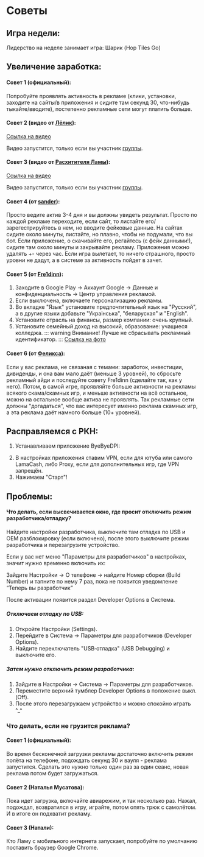# Советы
## Игра недели:
Лидерство на неделе занимает игра: Шарик (Hop Tiles Go)
## Увеличение заработка:

#### Совет 1 (официальный):
Попробуйте проявлять активность в рекламе (клики, установки, заходите на сайты/в приложения и сидите там секунд 30, что-нибудь тыкайте/вводите), постепенно рекламные сети могут платить больше.

#### Cовет 2 (видео от [Лёлик](https://t.me/ogalltesfhu)):
[Ссылка на видео](https://t.me/c/2525167025/3/17560)

Видео запустится, только если вы участник [группы](https://t.me/+PDaUJGuYH2UyYmFi).

#### Cовет 3 (видео от [Расхитителя Ламы](https://t.me/ogalltesfhu)):
[Ссылка на видео](https://t.me/c/2525167025/6/25554)

Видео запустится, только если вы участник [группы](https://t.me/+PDaUJGuYH2UyYmFi).

#### Совет 4 (от [sander](https://t.me/esstlrper)):
Просто ведите актив 3-4 дня и вы должны увидеть результат. Просто по каждой рекламе переходите, если сайт, то листайте его/зарегестрируйтесь в нем, но вводите фейковые данные. На сайтах сидите около минуты, листайте, но плавно, чтобы не подумали, что вы бот. Если приложение, о скачивайте его, регайтесь (с фейк данными!), сидите там около минуты и закрывайте рекламу. Приложения можно удалять +- через час. Если игра вылетает, то ничего страшного, просто уровни не дадут, а в системе за активность пойдет в зачет.

#### Совет 5 (от [Fre1dinn](https://t.me/Fre1dinn)):
1. Заходите в Google Play -> Аккаунт Google -> Данные и конфиденциальность -> Центр управления рекламой.
2. Если выключена, включаете персонализацию рекламы.
3. Во вкладке "Язык" установите предпочтительный язык на "Русский", а в другие языки добавьте "Украiнська", "беларуская" и "English".
4. Установите отрасль на финансы, размер компании: очень крупный.
5. Установите семейный доход на высокий, образование: учащиеся колледжа.
::: warning Внимание!
Лучше не сбрасывать рекламный идентификатор.
:::
[Ссылка на фото](https://t.me/c/2525167025/6/19967)
#### Совет 6 (от [Феликса](https://t.me/felix4080official)):
Если у вас реклама, не связаная с темами: заработок, инвестиции, дивиденды, и она вам мало даёт (меньше 3 уровней), то сбросьте рекламный айди и последуйте совету Fre1dinn (сделайте так, как у него). Потом, в самой игре, проявляйте больше активности на рекламы всякого скама/скамных игр, и меньше активности на всё остальное, можно на остальное вообще актива не проявлять. Так рекламные сети должны "догадаться", что вас интересует именно реклама скамных игр, а эта реклама даёт намного больше (10+ уровней).

## Расправляемся с РКН:

1. Устанавливаем приложение ByeByeDPI:

<CustomLinkComponent href="https://github.com/romanvht/ByeByeDPI/releases/download/v.1.6.5/ByeByeDPI-v1.6.5-universal-release.apk" title="Прямая ссылка (клик)" />

2. В настройках приложения ставим VPN, если для ютуба или самого LamaCash, либо Proxy, если для дополнительных игр, где VPN запрещён.
3. Нажимаем "Старт"!
## Проблемы:

#### Что делать, если высвечивается окно, где просит отключить режим разработчика/отладку?

Найдите настройки разработчика, выключите там отладка по USB и OEM разблокировку (если включено), после этого выключите режим разработчика и перезагрузите устройство.


<CustomLinkComponent href="https://lifehacker.ru/kak-vkluchitj-rezhim-razrabotchika-na-android/" title="Инструкция на включение (клик)" />

Если у вас нет меню "Параметры для разработчиков" в настройках, значит нужно временно включить их:

Зайдите Настройки → О телефоне → найдите Номер сборки (Build Number) и тапните по нему 7 раз, пока не появится уведомление “Теперь вы разработчик”

После активации появится раздел Developer Options в Система.

##### Отключаем отладку по USB:
1. Откройте Настройки (Settings).
2. Перейдите в Система → Параметры для разработчиков (Developer Options).
3. Найдите переключатель "USB‑отладка" (USB Debugging) и выключите его.

##### Затем нужно отключить режим разработчика:
1. Зайдите в Настройки → Система → Параметры для разработчиков.
2. Переместите верхний тумблер Developer Options в положение выкл. (Off).
3. После этого перезагружаем устройство и можно спокойно играть ^_^

### Что делать, если не грузится реклама?

#### Совет 1 (официальный):
Во время бесконечной загрузки рекламы достаточно включить режим полёта на телефоне, подождать секунд 30 и вауля - реклама запустится. Сделать это нужно только один раз за один сеанс, новая реклама потом будет загружаться.

#### Совет 2 (Наталья Мусатова):
Пока идет загрузка, включайте авиарежим, и так несколько раз. Нажал, подождал, возвратился в игру, играйте, потом опять трюк с самолётом. И в итоге он подхватит рекламу.

#### Совет 3 (Натали):
Кто Ламу с мобильного интернета запускает, попробуйте по умолчанию поставить браузер Google Chrome.
